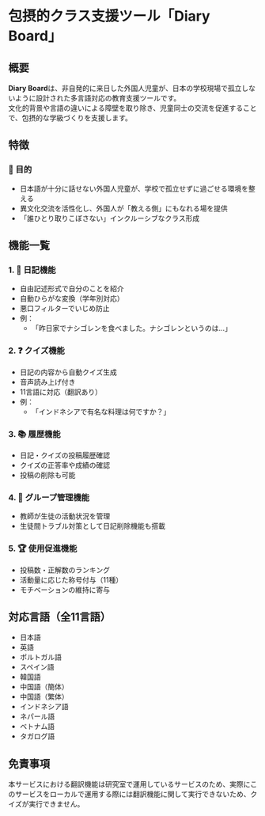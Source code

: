 
# 包摂的クラス支援ツール「Diary Board」

## 概要

**Diary Board**は、非自発的に来日した外国人児童が、日本の学校現場で孤立しないように設計された多言語対応の教育支援ツールです。  
文化的背景や言語の違いによる障壁を取り除き、児童同士の交流を促進することで、包摂的な学級づくりを支援します。

## 特徴

### 🎯 目的
- 日本語が十分に話せない外国人児童が、学校で孤立せずに過ごせる環境を整える
- 異文化交流を活性化し、外国人が「教える側」にもなれる場を提供
- 「誰ひとり取りこぼさない」インクルーシブなクラス形成

## 機能一覧

### 1. 📘 日記機能
- 自由記述形式で自分のことを紹介
- 自動ひらがな変換（学年別対応）
- 悪口フィルターでいじめ防止
- 例：
  - 「昨日家でナシゴレンを食べました。ナシゴレンというのは…」

### 2. ❓ クイズ機能
- 日記の内容から自動クイズ生成
- 音声読み上げ付き
- 11言語に対応（翻訳あり）
- 例：
  - 「インドネシアで有名な料理は何ですか？」

### 3. 📚 履歴機能
- 日記・クイズの投稿履歴確認
- クイズの正答率や成績の確認
- 投稿の削除も可能

### 4. 👥 グループ管理機能
- 教師が生徒の活動状況を管理
- 生徒間トラブル対策として日記削除機能も搭載

### 5. 🏆 使用促進機能
- 投稿数・正解数のランキング
- 活動量に応じた称号付与（11種）
- モチベーションの維持に寄与

## 対応言語（全11言語）

- 日本語
- 英語
- ポルトガル語
- スペイン語
- 韓国語
- 中国語（簡体）
- 中国語（繁体）
- インドネシア語
- ネパール語
- ベトナム語
- タガログ語

## 免責事項
本サービスにおける翻訳機能は研究室で運用しているサービスのため、実際にこのサービスをローカルで運用する際には翻訳機能に関して実行できないため、クイズが実行できません。
